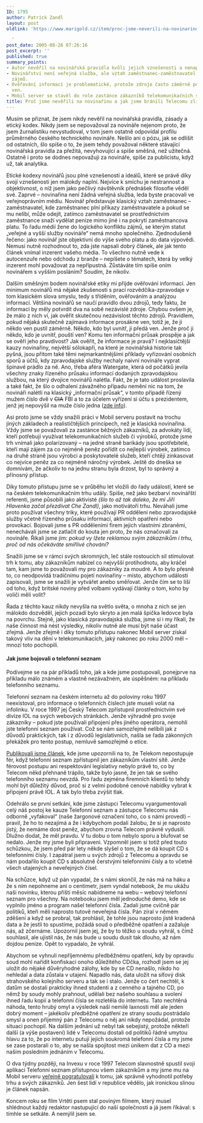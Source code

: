 ```yaml
---
ID: 1795
author: Patrick Zandl
layout: post
oldlink: 'https://www.marigold.cz/item/proc-jsme-neverili-na-novinarinu-a-jak-jsme-branili-telecomu-zlikvidovat-seznam

  '
post_date: 2005-08-26 07:26:16
post_excerpt: ''
published: true
summary_points:
- Autor nevěřil na novinářská pravidla kvůli jejich vznešenosti a nenaplnitelnosti.
- Novinářství není veřejná služba, ale vztah zaměstnanec-zaměstnavatel s konfliktem
  zájmů.
- Ověřování informací je problematické, protože zdroje často záměrně pouští informace
  ven.
- Mobil server se stavěl do role zastánce zákazníků telekomunikačních služeb.
title: Proč jsme nevěřili na novinařinu a jak jsme bránili Telecomu zlikvidovat seznam
---
```


<p>Musím se přiznat, že jsem nikdy nevěřil na novinářská pravidla, zásady a etický kodex. Nikdy jsem se nepovažoval za novináře nejenom proto, že jsem žurnalistiku nevystudoval, v tom jsem ostatně odpovídal profilu průměrného českého technického novináře. Nešlo ani o pózu, jak se odlišit od ostatních, šlo spíše o to, že jsem tehdy považoval některé stávající novinářská pravidla za přežitá, nevyhovující a spíše směšná, než užitečná.  Ostatně i proto se dodnes nepovažuji za novináře, spíše za publicistu, když už, tak analytika. </p>

<p>Etické kodexy novinářů jsou plné vznešeností a ideálů, které se právě díky svojí vznešenosti jen málokdy naplní. Nejvíce k smíchu je nestrannost a objektivnost, o níž jsem jako pečlivý návštěvník přednášek filosofie věděl své. Zaprvé – novinařina není žádná veřejná služba, leda byste pracovali ve veřejnoprávním médiu. Novinář představuje klasický vztah zaměstnanec – zaměstnavatel, kde zaměstnanec plní příkazy zaměstnavatele a pokud se mu nelíbí, může odejít, zatímco zaměstnavatel se prostřednictvím zaměstnance snaží vydělat peníze mimo jiné i na pokrytí zaměstnancova platu. To řadu médií žene do logického konfliktu zájmů, se kterým statut „veřejné a vyšší služby novináře“ nemá mnoho společného. Zjednodušeně řečeno: jako novinář jste objektivní do výše svého platu a do data výpovědi. Nemusí nutně rozhodnout to, zda jste napsali dobrý článek, ale jak tento článek vnímal inzerent vašeho média. To všechno nutně vede k autocenzuře nebo odchodu z branže – nepíšete o tématech, která by velký inzerent mohl považovat za nepřípustná. Zůstáváte tím spíše oním novinářem s vyšším posláním? Soudím, že nikoliv.
</p>

<!--more--><p>Dalším směšným bodem  novinářské etiky mi přijde ověřování informací. Jen minimum novinářů má nějaké zkušenosti s prací rozvědčíka-zpravodaje v tom klasickém slova smyslu, tedy s tříděním, ověřováním a analýzou informací. Většina novinářů se naučí pravidlo dvou zdrojů, tedy faktu, že informaci by měly potvrdit dva na sobě nezávislé zdroje. Chybou ovšem je, že málo z nich ví, jak ověřit skutečnou nezávislost těchto zdrojů. Pravidlem, pokud nějaká skutečně zajímavá informace prosákne ven, totiž je, že ji někdo ven pustil záměrně. Někdo, kdo byl uvnitř, ji předá ven. Jenže proč ji někdo, kdo je uvnitř, pouští ven? Komu ten informační průsak prospěje a jak se ověří jeho pravdivost? Jak ověřit, že informace je pravá? I nejklasičtější kauzy novinařiny, největší sólokapři, na které je novinářská historie tak pyšná, jsou přitom také těmi nejmarkantnějšími příklady vyřizování osobních sporů a účtů, kdy zpravodajské služby nechaly naivní novináře vyprat špinavé prádlo za ně. Ano, třeba aféra Watergate, která od počátků jevila všechny znaky řízeného průsaku informací dodaných zpravodajskou službou, na který dvojice novinářů nalétla. Fakt, že je tato událost proslavila a také fakt, že šlo o odhalení závažného případu nemění nic na tom, že novináři nalétli na klasický „informační průsak“, v tomto případě řízený mužem číslo dvě v <strike>CIA</strike> FBI a to za účelem vyřízení si účtu s prezidentem, jenž jej nepovýšil na muže číslo jedna (<a href="http://zpravy.idnes.cz/zahranicni.asp?r=zahranicni&amp;c=A050601_102311_zahranicni_lkr">zde info</a>). </p>

<p>Asi proto jsme se vždy snažili práci v Mobil serveru postavit na trochu jiných  základech a realističtějších principech, než je klasická novinařina. Vždy jsme se považovali za zastánce běžných zákazníků, za advokáty lidí, kteří potřebují využívat telekomunikačních služeb či výrobků, protože jsme trh vnímali jako polarizovaný – na jedné straně barikády jsou spotřebitelé, kteří mají zájem za co nejméně peněz pořídit co nejlepší výrobek, zatímco na druhé straně jsou výrobci a poskytovatelé služeb, kteří chtějí zinkasovat co nejvíce peněz za co nejméně náročný výrobek. Ještě do dneška se domnívám, že ačkoliv to na jednu stranu byla drzost, byl to správný a přínosný přístup. </p>

<p>Díky tomuto přístupu jsme se v průběhu let vložili do řady událostí, které se na českém telekomunikačním trhu udály. Spíše, než jako bezbarví novinářští referenti, jsme působili jako aktivisté <i>(šlo to až tak daleko, že mi Jiří Hlavenka začal přezdívat Che Zandl)</i>, jako motivátoři trhu. Neváhali jsme proto používat všechny triky, které používají PR oddělení nebo zpravodajské služby včetně řízeného průsaku informací, aktivních opatření nebo provokací. Bojovali jsme s PR odděleními firem jejich vlastními zbraněmi, nenechávali jsme se zatlačit do kouta jen proto, že nás označovali za novináře. Říkali jsme jim: <i>pokud vy lžete reklamou svým zákazníkům i trhu, proč od nás očekáváte smířlivé chování?</i>  </p>

<p>Snažili jsme se v rámci svých skromných, leč stále rostoucích sil stimulovat trh k tomu, aby zákazníkům nabízel co nejvyšší protihodnotu, aby kráčel tam, kam jsme to považovali my pro zákazníky za moudré. A to bylo přesně to, co neodpovídá tradičnímu pojetí novinařiny – místo, abychom události zapisovali, jsme se snažili je vytvářet anebo směřovat. Jenže čím se to liší od toho, když britské noviny před volbami vydávají články o tom, koho by voliči měli volit?</p>

<p>Řada z těchto kauz nikdy nevyšla na světlo světa, o mnoha z nich se jen málokdo dozvěděl, jejich pozadí bylo skryto a jen malá špička ledovce byla na povrchu. Stejně, jako klasická zpravodajská služba, jsme si i my říkali, že naše činnost má nést výsledky, nikoliv nutně ale musí být naše účast zřejmá. Jenže zřejmě i díky tomuto přístupu nakonec Mobil server získal takový vliv na dění v telekomunikacích, jaký nakonec po roku 2000 měl – mnozí toto pochopili. </p>

<h4>Jak jsme bojovali o telefonní seznam</h4>
<p>Podívejme se na pár příkladů toho, jak a kde jsme postupovali, ponejprve na příkladu málo známém a vlastně nezávažném, ale úspěšném: na příkladu telefonního seznamu. </p>

<p>Telefonní seznam na českém internetu až do poloviny roku 1997 neexistoval, pro informace o telefonních číslech jste museli volat na infolinku. V roce 1997 jej Český Telecom zpřístupnil prostřednictvím své divize IOL na svých webových stránkách. Jenže výhradně pro svoje zákazníky – pokud jste používali připojení přes jiného operátora, nemohli jste telefonní seznam používat. Což se nám samozřejmě nelíbili jak z důvodů praktických, tak i z důvodů legislativních, našla se řada zákonných překážek pro tento postup, nemluvě samozřejmě o etice. </p>

<p><a href="http://mobil.idnes.cz/mob_aktuality.asp?r=mob_aktuality&amp;c=A970626_0003831_mob_aktuality">Publikovali jsme článek</a>, kde jsme upozornili na to, že Telekom nepostupuje fér, když telefonní seznam zpřístupnil jen zákazníkům vlastní sítě. Jenže férovost postupu ani respektování legislativy nebylo právě to, co by Telecom někd přehnaně trápilo, takže bylo jasné, že jen tak se svého telefonního seznamu nevzdá. Pro řadu zejména firemních klientů to tehdy mohl být důležitý důvod, proč si z velmi podobné cenové nabídky vybrat k připojení právě IOL. A tak bylo třeba zvýšit tlak. </p>

<p>Odehrálo se první setkání, kde jsme zástupci Telecomu vyargumentovali celý náš postoj ke kauze Telefonní seznam a zástupce Telecomu nás odborně „vyfakoval“ (naše žargonové označení toho, co s námi provedl) – pravil, že ho to nezajímá a že i kdybychom podali žalobu, že si je naprosto jistý, že nemáme dost peněz, abychom zrovna Telecom právně vydusili. Dlužno dodat, že měl pravdu. V tu dobu o tom nebylo sporu a blufovat se nedalo.  Jenže my jsme byli připraveni. Vzpomněl jsem si totiž před touto schůzkou, že jsem před pár lety někde slyšel o tom, že se dá koupit CD s telefonními čísly. I zapátral jsem u svých zdrojů z Telecomu a opravdu se nám podařilo koupit CD s absolutně čerstvými telefonními čísly a to včetně všech utajených a neveřejných čísel. </p>

<p>Na schůzce, když už pán vypadal, že s námi skončil, že nás má na háku a že s ním nepohneme ani o centimetr, jsem vyndal notebook, že mu ukážu naši novinku, kterou příští měsíc nabídneme na webu – webový telefonní seznam pro všechny. Na notebooku jsem měl jednoduché demo, kde se vyplnilo jméno a program našel telefonní čísla. Zadali jsme cvičně pár politiků, kteří měli naprosto tutově neveřejná čísla. Pán zíral v němém zděšení a když se probral, tak prohlásil, že tohle jsou naprosto jistě kradená data a že jestli to spustíme, požádá soud o předběžné opatření a zažaluje nás, až zčernáme. Upozornil jsem jej, že by to těžko u soudu vyhrál, s čímž souhlasil, ale ujistil nás, že nás bude u soudu dusit tak dlouho, až nám dojdou peníze. Opět to vypadalo, že vyhrál. </p>

<p>Abychom se vyhnuli nepříjemnému předběžnému opatření, kdy by opravdu soud mohl nařídit konfiskaci onoho důležitého CDčka, rozhodl jsem se jej uložit do nějaké důvěryhodné zálohy, kde by se CD nenašlo, nikdo ho nehledal a data zůstala v utajení. Napadlo nás, data uložit na síťový disk strahovského kolejního serveru a tak se i stalo. Jenže co čert nechtěl, k datům se dostali prakticky ihned studenti a z cenného a tajného CD, po němž by soudy mohly prahnout, udělali bez našeho souhlasu a svolení ihned řadu kopií a telefonní čísla se rozletěla do internetu. Tato nechtěná náhoda, tento hrubý omyl a výsledek naší nemilé laxnosti měl ale jeden dobrý moment – jakékoliv předběžné opatření ze strany soudu postrádalo smysl a onen příjemný pán z Telecomu o něj ani nikdy nepožádal, protože situaci pochopil.  Na dalším jednání už nebyl tak sebejistý, protože někteří další (a výše postavení)  lidé v Telecomu dostali od politiků řádně umytou hlavu za to, že po internetu putují jejich soukromá telefonní čísla a my jsme se zase postarali o to, aby se našla spojitost mezi únikem dat z CD a mezi naším posledním jednáním v Telecomu. </p>

<p>O dva týdny později, na Invexu v roce 1997 Telecom slavnostně spustil svoji aplikaci Telefonní seznam přístupnou všem zákazníkům a my jsme mu na Mobil serveru <a href="http://mobil.idnes.cz/mob_ceny.asp?r=mob_ceny&amp;c=A971013_0047725_mob_ceny">veřejně pogratulovali</a> k tomu, jak správně vyhodnotil potřeby trhu a svých zákazníků. Jen šest lidí v republice vědělo, jak ironickou slinou je článek napsán. </p>

<p>Koncem roku se film Vrtěti psem stal poviným filmem, který musel shlédnout každý redaktor nastupující do naší společnosti a já jsem říkával: s tímhle se setkáte. A nemýlil jsem se.
</p>